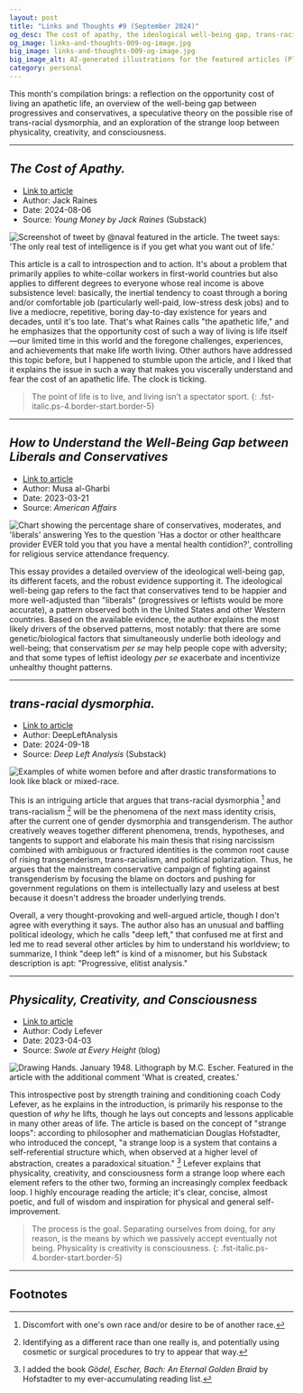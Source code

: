```yaml
---
layout: post
title: "Links and Thoughts #9 (September 2024)"
og_desc: The cost of apathy, the ideological well-being gap, trans-racial dysmorphia, and the strange loops of life and lifting.
og_image: links-and-thoughts-009-og-image.jpg
big_image: links-and-thoughts-009-og-image.jpg
big_image_alt: AI-generated illustrations for the featured articles (Playground v2.5).
category: personal
---
```


This month's compilation brings: a reflection on the opportunity cost of living an apathetic life, an overview of the well-being gap between progressives and conservatives, a speculative theory on the possible rise of trans-racial dysmorphia, and an exploration of the strange loop between physicality, creativity, and consciousness.

---

## _The Cost of Apathy._

- [Link to article](https://www.youngmoney.co/p/the-cost-of-apathy)
- Author: Jack Raines
- Date: 2024-08-06
- Source: _Young Money by Jack Raines_ (Substack)

<img class="w-100" src="https://substackcdn.com/image/fetch/w_1456,c_limit,f_webp,q_auto:good,fl_progressive:steep/https%3A%2F%2Fsubstack-post-media.s3.amazonaws.com%2Fpublic%2Fimages%2F2bfca3b1-b4c2-487a-9c19-e57ba79af96f_1178x270.png" alt="Screenshot of tweet by @naval featured in the article. The tweet says: 'The only real test of intelligence is if you get what you want out of life.'"/>

This article is a call to introspection and to action. It's about a problem that primarily applies to white-collar workers in first-world countries but also applies to different degrees to everyone whose real income is above subsistence level: basically, the inertial tendency to coast through a boring and/or comfortable job (particularly well-paid, low-stress desk jobs) and to live a mediocre, repetitive, boring day-to-day existence for years and decades, until it's too late. That's what Raines calls "the apathetic life," and he emphasizes that the opportunity cost of such a way of living is life itself&mdash;our limited time in this world and the foregone challenges, experiences, and achievements that make life worth living. Other authors have addressed this topic before, but I happened to stumble upon the article, and I liked that it explains the issue in such a way that makes you viscerally understand and fear the cost of an apathetic life. The clock is ticking.

> The point of life is to live, and living isn’t a spectator sport.
{: .fst-italic.ps-4.border-start.border-5}

---

## _How to Understand the Well-Being Gap between Liberals and Conservatives_

- [Link to article](https://americanaffairsjournal.org/2023/03/how-to-understand-the-well-being-gap-between-liberals-and-conservatives/)
- Author: Musa al-Gharbi
- Date: 2023-03-21
- Source: _American Affairs_

<img class="w-100" src="https://americanaffairsjournal.org/wp-content/uploads/2023/03/Gharbi-2.jpg" alt="Chart showing the percentage share of conservatives, moderates, and 'liberals' answering Yes to the question 'Has a doctor or other healthcare provider EVER told you that you have a mental health contidion?', controlling for religious service attendance frequency."/>

This essay provides a detailed overview of the ideological well-being gap, its different facets, and the robust evidence supporting it. The ideological well-being gap refers to the fact that conservatives tend to be happier and more well-adjusted than "liberals" (progressives or leftists would be more accurate), a pattern observed both in the United States and other Western countries. Based on the available evidence, the author explains the most likely drivers of the observed patterns, most notably: that there are some genetic/biological factors that simultaneously underlie both ideology and well-being; that conservatism _per se_ may help people cope with adversity; and that some types of leftist ideology _per se_ exacerbate and incentivize unhealthy thought patterns.

---

## _trans-racial dysmorphia._

- [Link to article](https://deepleft.substack.com/p/trans-racial-dysmorphia)
- Author: DeepLeftAnalysis
- Date: 2024-09-18
- Source: _Deep Left Analysis_ (Substack)

<div class="row mb-2">
  <div class="col-12 col-sm-8 col-md-6 mx-auto">
    <img class="w-100" src="https://substackcdn.com/image/fetch/w_848,c_limit,f_webp,q_auto:good,fl_progressive:steep/https%3A%2F%2Fsubstack-post-media.s3.amazonaws.com%2Fpublic%2Fimages%2F31c1db3c-b510-40cf-befc-7248312581d3_1200x1200.jpeg" alt="Examples of white women before and after drastic transformations to look like black or mixed-race."/>
  </div>
</div>

This is an intriguing article that argues that trans-racial dysmorphia [^fn-1] and trans-racialism [^fn-2] will be the phenomena of the next mass identity crisis, after the current one of gender dysmorphia and transgenderism. The author creatively weaves together different phenomena, trends, hypotheses, and tangents to support and elaborate his main thesis that rising narcissism combined with ambiguous or fractured identities is the common root cause of rising transgenderism, trans-racialism, and political polarization. Thus, he argues that the mainstream conservative campaign of fighting against transgenderism by focusing the blame on doctors and pushing for government regulations on them is intellectually lazy and useless at best because it doesn't address the broader underlying trends.

Overall, a very thought-provoking and well-argued article, though I don't agree with everything it says. The author also has an unusual and baffling political ideology, which he calls "deep left," that confused me at first and led me to read several other articles by him to understand his worldview; to summarize, I think "deep left" is kind of a misnomer, but his Substack description is apt: "Progressive, elitist analysis."

---

## _Physicality, Creativity, and Consciousness_

- [Link to article](https://swoleateveryheight.blogspot.com/2023/04/physicality-creativity-and-consciousness.html)
- Author: Cody Lefever
- Date: 2023-04-03
- Source: _Swole at Every Height_ (blog)

<div class="row mb-2">
  <div class="col-12 col-sm-10 col-md-8 mx-auto">
    <img class="w-100" src="https://blogger.googleusercontent.com/img/b/R29vZ2xl/AVvXsEjiJnVSkzLDNgJuoRypRKMnP9piH7BcNv2VzGRcEM6RHiBMzdV_ue_hULfCWnvFUkxrTKWWettyZjuXuPmqkq6GR8PdcX63FQZ0Xj6EMY1QoTQMbgsusOeZUZ8IbIEbTMqEnHGvaZwAuoSktmnysunghLR44rVff4k664KnYyWjCjyZbLpX7UZyNsWC/w400-h339/drawing%20hands.jpg" alt="Drawing Hands. January 1948. Lithograph by M.C. Escher. Featured in the article with the additional comment 'What is created, creates.'"/>
  </div>
</div>

This introspective post by strength training and conditioning coach Cody Lefever, as he explains in the introduction, is primarily his response to the question of _why_ he lifts, though he lays out concepts and lessons applicable in many other areas of life. The article is based on the concept of "strange loops": according to philosopher and mathematician Douglas Hofstadter, who introduced the concept, "a strange loop is a system that contains a self-referential structure which, when observed at a higher level of abstraction, creates a paradoxical situation." [^fn-3] Lefever explains that physicality, creativity, and consciousness form a strange loop where each element refers to the other two, forming an increasingly complex feedback loop. I highly encourage reading the article; it's clear, concise, almost poetic, and full of wisdom and inspiration for physical and general self-improvement.

> The process is the goal. Separating ourselves from doing, for any reason, is the means by which we passively accept eventually not being. Physicality is creativity is consciousness. 
{: .fst-italic.ps-4.border-start.border-5}

---

## Footnotes

[^fn-1]: Discomfort with one's own race and/or desire to be of another race.
[^fn-2]: Identifying as a different race than one really is, and potentially using cosmetic or surgical procedures to try to appear that way.
[^fn-3]: I added the book _Gödel, Escher, Bach: An Eternal Golden Braid_ by Hofstadter to my ever-accumulating reading list.
